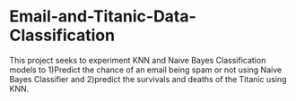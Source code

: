 # Email-and-Titanic-Data-Classification
This project seeks to experiment KNN and Naive Bayes Classification models to 1)Predict the chance of an email being spam or not using Naive Bayes Classifier and 2)predict the survivals and deaths of the Titanic using KNN.
